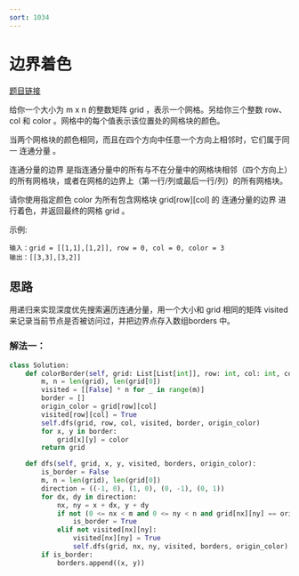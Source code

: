 ```yaml
---
sort: 1034
---
```

# 边界着色

[题目链接](https://leetcode-cn.com/problems/coloring-a-border/)

给你一个大小为 m x n 的整数矩阵 grid ，表示一个网格。另给你三个整数 row、col 和 color 。网格中的每个值表示该位置处的网格块的颜色。

当两个网格块的颜色相同，而且在四个方向中任意一个方向上相邻时，它们属于同一 连通分量 。

连通分量的边界 是指连通分量中的所有与不在分量中的网格块相邻（四个方向上）的所有网格块，或者在网格的边界上（第一行/列或最后一行/列）的所有网格块。

请你使用指定颜色 color 为所有包含网格块 grid[row][col] 的 连通分量的边界 进行着色，并返回最终的网格 grid 。

示例:
```
输入：grid = [[1,1],[1,2]], row = 0, col = 0, color = 3
输出：[[3,3],[3,2]]
```


## 思路
用递归来实现深度优先搜索遍历连通分量，用一个大小和 grid 相同的矩阵 visited来记录当前节点是否被访问过，并把边界点存入数组borders 中。

### 解法一：

```python
class Solution:
    def colorBorder(self, grid: List[List[int]], row: int, col: int, color: int) -> List[List[int]]:
        m, n = len(grid), len(grid[0])
        visited = [[False] * n for _ in range(m)]
        border = []
        origin_color = grid[row][col]
        visited[row][col] = True
        self.dfs(grid, row, col, visited, border, origin_color)
        for x, y in border:
            grid[x][y] = color
        return grid

    def dfs(self, grid, x, y, visited, borders, origin_color):
        is_border = False
        m, n = len(grid), len(grid[0])
        direction = ((-1, 0), (1, 0), (0, -1), (0, 1))
        for dx, dy in direction:
            nx, ny = x + dx, y + dy
            if not (0 <= nx < m and 0 <= ny < n and grid[nx][ny] == origin_color):
                is_border = True
            elif not visited[nx][ny]:
                visited[nx][ny] = True
                self.dfs(grid, nx, ny, visited, borders, origin_color)
        if is_border:
            borders.append((x, y))
```

